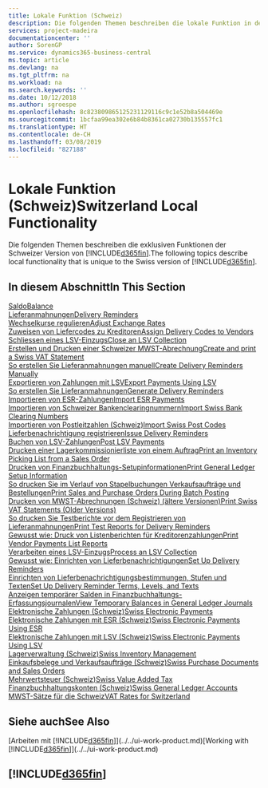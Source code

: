 ```yaml
---
title: Lokale Funktion (Schweiz)
description: Die folgenden Themen beschreiben die lokale Funktion in der Schweizer Version von Business Central.
services: project-madeira
documentationcenter: ''
author: SorenGP
ms.service: dynamics365-business-central
ms.topic: article
ms.devlang: na
ms.tgt_pltfrm: na
ms.workload: na
ms.search.keywords: ''
ms.date: 10/12/2018
ms.author: sgroespe
ms.openlocfilehash: 8c823809865125231129116c9c1e52b8a504469e
ms.sourcegitcommit: 1bcfaa99ea302e6b84b8361ca02730b135557fc1
ms.translationtype: HT
ms.contentlocale: de-CH
ms.lasthandoff: 03/08/2019
ms.locfileid: "827188"
---
```

# <a name="switzerland-local-functionality"></a><span data-ttu-id="8283f-103">Lokale Funktion (Schweiz)</span><span class="sxs-lookup"><span data-stu-id="8283f-103">Switzerland Local Functionality</span></span>
<span data-ttu-id="8283f-104">Die folgenden Themen beschreiben die exklusiven Funktionen der Schweizer Version von [!INCLUDE[d365fin](../../includes/d365fin_md.md)].</span><span class="sxs-lookup"><span data-stu-id="8283f-104">The following topics describe local functionality that is unique to the Swiss version of [!INCLUDE[d365fin](../../includes/d365fin_md.md)].</span></span>  

## <a name="in-this-section"></a><span data-ttu-id="8283f-105">In diesem Abschnitt</span><span class="sxs-lookup"><span data-stu-id="8283f-105">In This Section</span></span>  
[<span data-ttu-id="8283f-106">Saldo</span><span class="sxs-lookup"><span data-stu-id="8283f-106">Balance</span></span>](balance.md)  
[<span data-ttu-id="8283f-107">Lieferanmahnungen</span><span class="sxs-lookup"><span data-stu-id="8283f-107">Delivery Reminders</span></span>](delivery-reminders.md)  
[<span data-ttu-id="8283f-108">Wechselkurse regulieren</span><span class="sxs-lookup"><span data-stu-id="8283f-108">Adjust Exchange Rates</span></span>](how-to-adjust-exchange-rates.md)  
[<span data-ttu-id="8283f-109">Zuweisen von Liefercodes zu Kreditoren</span><span class="sxs-lookup"><span data-stu-id="8283f-109">Assign Delivery Codes to Vendors</span></span>](how-to-assign-delivery-reminder-codes-to-vendors.md)  
[<span data-ttu-id="8283f-110">Schliessen eines LSV-Einzugs</span><span class="sxs-lookup"><span data-stu-id="8283f-110">Close an LSV Collection</span></span>](how-to-close-an-lsv-collection.md)  
[<span data-ttu-id="8283f-111">Erstellen und Drucken einer Schweizer MWST-Abrechnung</span><span class="sxs-lookup"><span data-stu-id="8283f-111">Create and print a Swiss VAT Statement</span></span>](how-to-create-and-print-a-swiss-vat-statement.md)  
[<span data-ttu-id="8283f-112">So erstellen Sie Lieferanmahnungen manuell</span><span class="sxs-lookup"><span data-stu-id="8283f-112">Create Delivery Reminders Manually</span></span>](how-to-create-delivery-reminders-manually.md)  
[<span data-ttu-id="8283f-113">Exportieren von Zahlungen mit LSV</span><span class="sxs-lookup"><span data-stu-id="8283f-113">Export Payments Using LSV</span></span>](how-to-export-payments-using-lsv.md)  
[<span data-ttu-id="8283f-114">So erstellen Sie Lieferanmahnungen</span><span class="sxs-lookup"><span data-stu-id="8283f-114">Generate Delivery Reminders</span></span>](how-to-generate-delivery-reminders.md)  
[<span data-ttu-id="8283f-115">Importieren von ESR-Zahlungen</span><span class="sxs-lookup"><span data-stu-id="8283f-115">Import ESR Payments</span></span>](how-to-import-esr-payments.md)  
[<span data-ttu-id="8283f-116">Importieren von Schweizer Bankenclearingnummern</span><span class="sxs-lookup"><span data-stu-id="8283f-116">Import Swiss Bank Clearing Numbers</span></span>](how-to-import-swiss-bank-clearing-numbers.md)  
[<span data-ttu-id="8283f-117">Importieren von Postleitzahlen (Schweiz)</span><span class="sxs-lookup"><span data-stu-id="8283f-117">Import Swiss Post Codes</span></span>](how-to-import-swiss-post-codes.md)  
[<span data-ttu-id="8283f-118">Lieferbenachrichtigung registrieren</span><span class="sxs-lookup"><span data-stu-id="8283f-118">Issue Delivery Reminders</span></span>](how-to-issue-delivery-reminders.md)  
[<span data-ttu-id="8283f-119">Buchen von LSV-Zahlungen</span><span class="sxs-lookup"><span data-stu-id="8283f-119">Post LSV Payments</span></span>](how-to-post-lsv-payments.md)  
[<span data-ttu-id="8283f-120">Drucken einer Lagerkommissionierliste von einem Auftrag</span><span class="sxs-lookup"><span data-stu-id="8283f-120">Print an Inventory Picking List from a Sales Order</span></span>](how-to-print-an-inventory-picking-list-from-a-sales-order.md)  
[<span data-ttu-id="8283f-121">Drucken von Finanzbuchhaltungs-Setupinformationen</span><span class="sxs-lookup"><span data-stu-id="8283f-121">Print General Ledger Setup Information</span></span>](how-to-print-general-ledger-setup-information.md)  
[<span data-ttu-id="8283f-122">So drucken Sie im Verlauf von Stapelbuchungen Verkaufsaufträge und Bestellungen</span><span class="sxs-lookup"><span data-stu-id="8283f-122">Print Sales and Purchase Orders During Batch Posting</span></span>](how-to-print-sales-and-purchase-orders-during-batch-posting.md)  
[<span data-ttu-id="8283f-123">Drucken von MWST-Abrechnungen (Schweiz) (ältere Versionen)</span><span class="sxs-lookup"><span data-stu-id="8283f-123">Print Swiss VAT Statements (Older Versions)</span></span>](how-to-print-swiss-vat-statements-older-version-.md)  
[<span data-ttu-id="8283f-124">So drucken Sie Testberichte vor dem Registrieren von Lieferanmahnungen</span><span class="sxs-lookup"><span data-stu-id="8283f-124">Print Test Reports for Delivery Reminders</span></span>](how-to-print-test-reports-for-delivery-reminders.md)  
[<span data-ttu-id="8283f-125">Gewusst wie: Druck von Listenberichten für Kreditorenzahlungen</span><span class="sxs-lookup"><span data-stu-id="8283f-125">Print Vendor Payments List Reports</span></span>](how-to-print-vendor-payments-list-reports.md)  
[<span data-ttu-id="8283f-126">Verarbeiten eines LSV-Einzugs</span><span class="sxs-lookup"><span data-stu-id="8283f-126">Process an LSV Collection</span></span>](how-to-process-an-lsv-collection.md)  
[<span data-ttu-id="8283f-127">Gewusst wie: Einrichten von Lieferbenachrichtigungen</span><span class="sxs-lookup"><span data-stu-id="8283f-127">Set Up Delivery Reminders</span></span>](how-to-set-up-delivery-reminders.md)  
[<span data-ttu-id="8283f-128">Einrichten von Lieferbenachrichtigungsbestimmungen, Stufen und Texten</span><span class="sxs-lookup"><span data-stu-id="8283f-128">Set Up Delivery Reminder Terms, Levels, and Texts</span></span>](how-to-set-up-delivery-reminder-terms-levels-and-text.md)  
[<span data-ttu-id="8283f-129">Anzeigen temporärer Salden in Finanzbuchhaltungs-Erfassungsjournalen</span><span class="sxs-lookup"><span data-stu-id="8283f-129">View Temporary Balances in General Ledger Journals</span></span>](how-to-view-temporary-balances-in-general-ledger-journals.md)  
[<span data-ttu-id="8283f-130">Elektronische Zahlungen (Schweiz)</span><span class="sxs-lookup"><span data-stu-id="8283f-130">Swiss Electronic Payments</span></span>](swiss-electronic-payments.md)  
[<span data-ttu-id="8283f-131">Elektronische Zahlungen mit ESR (Schweiz)</span><span class="sxs-lookup"><span data-stu-id="8283f-131">Swiss Electronic Payments Using ESR</span></span>](swiss-electronic-payments-using-esr.md)  
[<span data-ttu-id="8283f-132">Elektronische Zahlungen mit LSV (Schweiz)</span><span class="sxs-lookup"><span data-stu-id="8283f-132">Swiss Electronic Payments Using LSV</span></span>](swiss-electronic-payments-using-lsv-.md)  
[<span data-ttu-id="8283f-133">Lagerverwaltung (Schweiz)</span><span class="sxs-lookup"><span data-stu-id="8283f-133">Swiss Inventory Management</span></span>](swiss-inventory-management.md)  
[<span data-ttu-id="8283f-134">Einkaufsbelege und Verkaufsaufträge (Schweiz)</span><span class="sxs-lookup"><span data-stu-id="8283f-134">Swiss Purchase Documents and Sales Orders</span></span>](swiss-purchase-documents-and-sales-documents.md)  
[<span data-ttu-id="8283f-135">Mehrwertsteuer (Schweiz)</span><span class="sxs-lookup"><span data-stu-id="8283f-135">Swiss Value Added Tax</span></span>](swiss-value-added-tax.md)  
[<span data-ttu-id="8283f-136">Finanzbuchhaltungskonten (Schweiz)</span><span class="sxs-lookup"><span data-stu-id="8283f-136">Swiss General Ledger Accounts</span></span>](swiss-general-ledger-accounts.md)  
[<span data-ttu-id="8283f-137">MWST-Sätze für die Schweiz</span><span class="sxs-lookup"><span data-stu-id="8283f-137">VAT Rates for Switzerland</span></span>](vat-rates-for-switzerland.md)

## <a name="see-also"></a><span data-ttu-id="8283f-138">Siehe auch</span><span class="sxs-lookup"><span data-stu-id="8283f-138">See Also</span></span>
<span data-ttu-id="8283f-139">[Arbeiten mit [!INCLUDE[d365fin](../../includes/d365fin_md.md)]](../../ui-work-product.md)</span><span class="sxs-lookup"><span data-stu-id="8283f-139">[Working with [!INCLUDE[d365fin](../../includes/d365fin_md.md)]](../../ui-work-product.md)</span></span>

## [!INCLUDE[d365fin](../../includes/free_trial_md.md)]  
